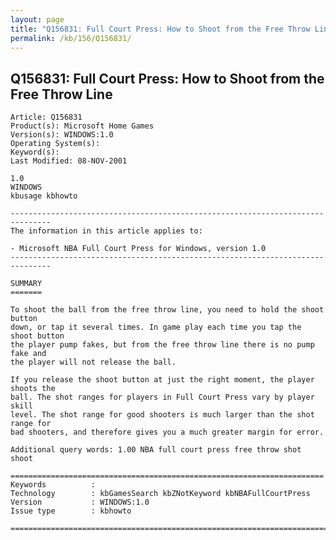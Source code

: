 ```yaml
---
layout: page
title: "Q156831: Full Court Press: How to Shoot from the Free Throw Line"
permalink: /kb/156/Q156831/
---
```


## Q156831: Full Court Press: How to Shoot from the Free Throw Line

	Article: Q156831
	Product(s): Microsoft Home Games
	Version(s): WINDOWS:1.0
	Operating System(s): 
	Keyword(s): 
	Last Modified: 08-NOV-2001
	
	1.0
	WINDOWS
	kbusage kbhowto
	
	-------------------------------------------------------------------------------
	The information in this article applies to:
	
	- Microsoft NBA Full Court Press for Windows, version 1.0 
	-------------------------------------------------------------------------------
	
	SUMMARY
	=======
	
	To shoot the ball from the free throw line, you need to hold the shoot button
	down, or tap it several times. In game play each time you tap the shoot button
	the player pump fakes, but from the free throw line there is no pump fake and
	the player will not release the ball.
	
	If you release the shoot button at just the right moment, the player shoots the
	ball. The shot ranges for players in Full Court Press vary by player skill
	level. The shot range for good shooters is much larger than the shot range for
	bad shooters, and therefore gives you a much greater margin for error.
	
	Additional query words: 1.00 NBA full court press free throw shot shoot
	
	======================================================================
	Keywords          :  
	Technology        : kbGamesSearch kbZNotKeyword kbNBAFullCourtPress
	Version           : WINDOWS:1.0
	Issue type        : kbhowto
	
	=============================================================================
	
